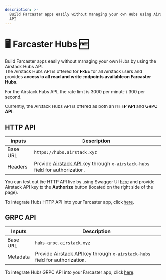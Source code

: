 ```yaml
---
description: >-
  Build Farcaster apps easily without managing your own Hubs using Airstack Hubs
  API
---
```


# 🖥️ Farcaster Hubs 🆓

Build Farcaster apps easily without managing your own Hubs by using the Airstack Hubs API. \
The Airstack Hubs API is offered for **FREE** for all Airstack users and provides **access to all read and write endpoints available on Farcaster Hubs.**

For the Airstack Hubs API, the rate limit is 3000 per minute / 300 per second.

Currently, the Airstack Hubs API is offered as both an **HTTP API** and **GRPC API**:

## HTTP API

| Inputs   | Description                                                                                                     |
| -------- | --------------------------------------------------------------------------------------------------------------- |
| Base URL | `https://hubs.airstack.xyz`                                                                                     |
| Headers  | Provide [Airstack API ](../../get-started/get-api-key.md)key through `x-airstack-hubs` field for authorization. |

You can test out the HTTP API live by using Swagger UI [here](https://swagger.airstack.xyz/api-docs) and provide Airstack API key to the **Authorize** button (located on the right side of the page).

To integrate Hubs HTTP API into your Farcaster app, click [here](./#http-api).

## GRPC API



| Inputs   | Description                                                                                                     |
| -------- | --------------------------------------------------------------------------------------------------------------- |
| Base URL | `hubs-grpc.airstack.xyz`                                                                                        |
| Metadata | Provide [Airstack API ](../../get-started/get-api-key.md)key through `x-airstack-hubs` field for authorization. |

To integrate Hubs GRPC API into your Farcaster app, click [here](quickstart/grpc-api.md).
